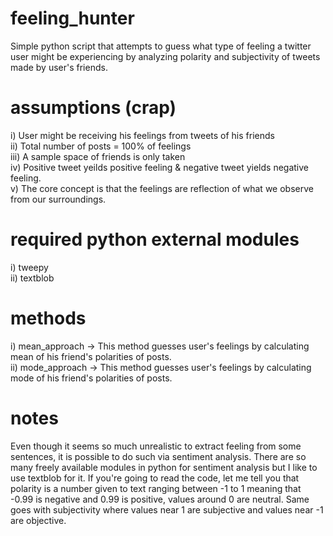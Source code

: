 # feeling_hunter
Simple python script that attempts to guess what type of feeling a  twitter user might be experiencing by analyzing polarity and subjectivity of tweets made by user's friends.
# assumptions  (crap)
i) User might be receiving his feelings from tweets of his friends <br>
ii) Total number of posts = 100% of feelings <br>
iii) A sample space of friends is only taken <br>
iv) Positive tweet yeilds positive feeling & negative tweet yields negative feeling.<br />
v) The core concept is that the feelings are reflection of what we observe from our surroundings.
# required python external modules
i) tweepy <br/> 
ii) textblob
# methods
 i) mean_approach  -> This method guesses user's feelings by calculating mean of his friend's polarities of posts. <br>
 ii) mode_approach -> This method guesses user's feelings by calculating mode of his friend's polarities of posts.
# notes
 Even though it seems so much unrealistic to extract feeling from some sentences, it is possible to do such via sentiment analysis. There are so many freely available modules in python for sentiment analysis but I like to use textblob for it. If you're going to read the code, let me tell you that polarity is a number given to text ranging between -1 to 1 meaning that -0.99 is  negative and 0.99 is positive, values around 0 are neutral. Same goes with subjectivity where values near 1 are subjective and values near -1 are objective.
